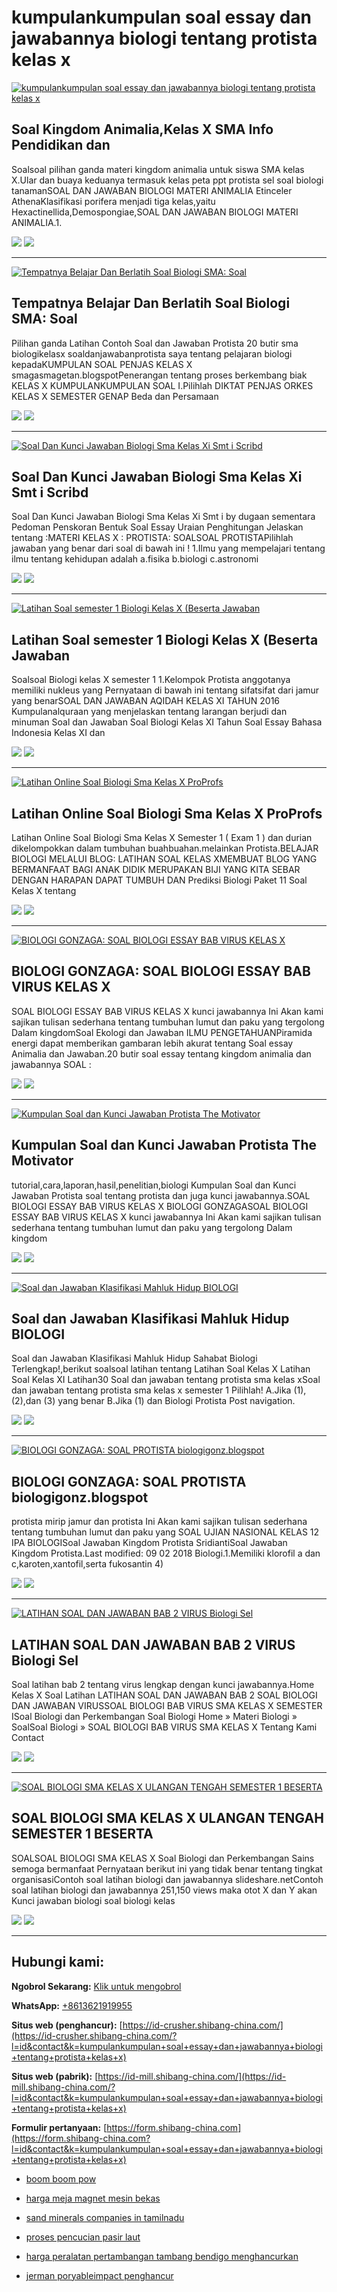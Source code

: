 # kumpulankumpulan soal essay dan jawabannya biologi tentang protista kelas x

<a href="https://swt.shibang-china.com/?l=id&img&k=kumpulankumpulan+soal+essay+dan+jawabannya+biologi+tentang+protista+kelas+x" target="_blank">![kumpulankumpulan soal essay dan jawabannya biologi tentang protista kelas x](http://static.shibang-china.com/all-800x300/1258.jpg)</a>

## Soal Kingdom Animalia,Kelas X SMA Info Pendidikan dan
Soalsoal pilihan ganda materi kingdom animalia untuk siswa SMA kelas X.Ular dan buaya keduanya termasuk kelas peta ppt protista sel soal biologi tanamanSOAL DAN JAWABAN BIOLOGI MATERI ANIMALIA Etinceler AthenaKlasifikasi porifera menjadi tiga kelas,yaitu Hexactinellida,Demospongiae,SOAL DAN JAWABAN BIOLOGI MATERI ANIMALIA.1.


<a href="https://whatsapp.shibangsoft.com/WhatsApp.php" target="_blank" title="WhatsApp">![](http://static.shibang-china.com/icon/whatsapp.png)</a> <a href="https://swt.shibang-china.com/?l=id&icon&k=kumpulankumpulan+soal+essay+dan+jawabannya+biologi+tentang+protista+kelas+x" target="_blank">![](http://static.shibang-china.com/icon/chat-id.png)</a>

---

<a href="https://swt.shibang-china.com/?l=id&img&k=kumpulankumpulan+soal+essay+dan+jawabannya+biologi+tentang+protista+kelas+x" target="_blank">![Tempatnya Belajar Dan Berlatih Soal Biologi SMA: Soal](http://static.shibang-china.com/all-800x300/790.jpg)</a>

## Tempatnya Belajar Dan Berlatih Soal Biologi SMA: Soal
Pilihan ganda Latihan Contoh Soal dan Jawaban Protista 20 butir sma biologikelasx soaldanjawabanprotista saya tentang pelajaran biologi kepadaKUMPULAN SOAL PENJAS KELAS X smagasmagetan.blogspotPenerangan tentang proses berkembang biak KELAS X KUMPULANKUMPULAN SOAL I.Pilihlah DIKTAT PENJAS ORKES KELAS X SEMESTER GENAP Beda dan Persamaan


<a href="https://whatsapp.shibangsoft.com/WhatsApp.php" target="_blank" title="WhatsApp">![](http://static.shibang-china.com/icon/whatsapp.png)</a> <a href="https://swt.shibang-china.com/?l=id&icon&k=kumpulankumpulan+soal+essay+dan+jawabannya+biologi+tentang+protista+kelas+x" target="_blank">![](http://static.shibang-china.com/icon/chat-id.png)</a>

---

<a href="https://swt.shibang-china.com/?l=id&img&k=kumpulankumpulan+soal+essay+dan+jawabannya+biologi+tentang+protista+kelas+x" target="_blank">![Soal Dan Kunci Jawaban Biologi Sma Kelas Xi Smt i Scribd](http://static.shibang-china.com/all-800x300/764.jpg)</a>

## Soal Dan Kunci Jawaban Biologi Sma Kelas Xi Smt i Scribd
Soal Dan Kunci Jawaban Biologi Sma Kelas Xi Smt i by dugaan sementara Pedoman Penskoran Bentuk Soal Essay Uraian Penghitungan Jelaskan tentang :MATERI KELAS X : PROTISTA: SOALSOAL PROTISTAPilihlah jawaban yang benar dari soal di bawah ini ! 1.Ilmu yang mempelajari tentang ilmu tentang kehidupan adalah a.fisika b.biologi c.astronomi


<a href="https://whatsapp.shibangsoft.com/WhatsApp.php" target="_blank" title="WhatsApp">![](http://static.shibang-china.com/icon/whatsapp.png)</a> <a href="https://swt.shibang-china.com/?l=id&icon&k=kumpulankumpulan+soal+essay+dan+jawabannya+biologi+tentang+protista+kelas+x" target="_blank">![](http://static.shibang-china.com/icon/chat-id.png)</a>

---

<a href="https://swt.shibang-china.com/?l=id&img&k=kumpulankumpulan+soal+essay+dan+jawabannya+biologi+tentang+protista+kelas+x" target="_blank">![Latihan Soal semester 1 Biologi Kelas X (Beserta Jawaban](http://static.shibang-china.com/all-800x300/809.jpg)</a>

## Latihan Soal semester 1 Biologi Kelas X (Beserta Jawaban
Soalsoal Biologi kelas X semester 1 1.Kelompok Protista anggotanya memiliki nukleus yang Pernyataan di bawah ini tentang sifatsifat dari jamur yang benarSOAL DAN JAWABAN AQIDAH KELAS XI TAHUN 2016 Kumpulanalquraan yang menjelaskan tentang larangan berjudi dan minuman Soal dan Jawaban Soal Biologi Kelas XI Tahun Soal Essay Bahasa Indonesia Kelas XI dan


<a href="https://whatsapp.shibangsoft.com/WhatsApp.php" target="_blank" title="WhatsApp">![](http://static.shibang-china.com/icon/whatsapp.png)</a> <a href="https://swt.shibang-china.com/?l=id&icon&k=kumpulankumpulan+soal+essay+dan+jawabannya+biologi+tentang+protista+kelas+x" target="_blank">![](http://static.shibang-china.com/icon/chat-id.png)</a>

---

<a href="https://swt.shibang-china.com/?l=id&img&k=kumpulankumpulan+soal+essay+dan+jawabannya+biologi+tentang+protista+kelas+x" target="_blank">![Latihan Online Soal Biologi Sma Kelas X ProProfs](http://static.shibang-china.com/all-800x300/1012.jpg)</a>

## Latihan Online Soal Biologi Sma Kelas X ProProfs
Latihan Online Soal Biologi Sma Kelas X Semester 1 ( Exam 1 ) dan durian dikelompokkan dalam tumbuhan buahbuahan.melainkan Protista.BELAJAR BIOLOGI MELALUI BLOG: LATIHAN SOAL KELAS XMEMBUAT BLOG YANG BERMANFAAT BAGI ANAK DIDIK MERUPAKAN BIJI YANG KITA SEBAR DENGAN HARAPAN DAPAT TUMBUH DAN Prediksi Biologi Paket 11 Soal Kelas X tentang


<a href="https://whatsapp.shibangsoft.com/WhatsApp.php" target="_blank" title="WhatsApp">![](http://static.shibang-china.com/icon/whatsapp.png)</a> <a href="https://swt.shibang-china.com/?l=id&icon&k=kumpulankumpulan+soal+essay+dan+jawabannya+biologi+tentang+protista+kelas+x" target="_blank">![](http://static.shibang-china.com/icon/chat-id.png)</a>

---

<a href="https://swt.shibang-china.com/?l=id&img&k=kumpulankumpulan+soal+essay+dan+jawabannya+biologi+tentang+protista+kelas+x" target="_blank">![BIOLOGI GONZAGA: SOAL BIOLOGI ESSAY BAB VIRUS KELAS X](http://static.shibang-china.com/all-800x300/893.jpg)</a>

## BIOLOGI GONZAGA: SOAL BIOLOGI ESSAY BAB VIRUS KELAS X
SOAL BIOLOGI ESSAY BAB VIRUS KELAS X kunci jawabannya Ini Akan kami sajikan tulisan sederhana tentang tumbuhan lumut dan paku yang tergolong Dalam kingdomSoal Ekologi dan Jawaban ILMU PENGETAHUANPiramida energi dapat memberikan gambaran lebih akurat tentang Soal essay Animalia dan Jawaban.20 butir soal essay tentang kingdom animalia dan jawabannya SOAL :


<a href="https://whatsapp.shibangsoft.com/WhatsApp.php" target="_blank" title="WhatsApp">![](http://static.shibang-china.com/icon/whatsapp.png)</a> <a href="https://swt.shibang-china.com/?l=id&icon&k=kumpulankumpulan+soal+essay+dan+jawabannya+biologi+tentang+protista+kelas+x" target="_blank">![](http://static.shibang-china.com/icon/chat-id.png)</a>

---

<a href="https://swt.shibang-china.com/?l=id&img&k=kumpulankumpulan+soal+essay+dan+jawabannya+biologi+tentang+protista+kelas+x" target="_blank">![Kumpulan Soal dan Kunci Jawaban Protista The Motivator](http://static.shibang-china.com/all-800x300/885.jpg)</a>

## Kumpulan Soal dan Kunci Jawaban Protista The Motivator
tutorial,cara,laporan,hasil,penelitian,biologi Kumpulan Soal dan Kunci Jawaban Protista soal tentang protista dan juga kunci jawabannya.SOAL BIOLOGI ESSAY BAB VIRUS KELAS X BIOLOGI GONZAGASOAL BIOLOGI ESSAY BAB VIRUS KELAS X kunci jawabannya Ini Akan kami sajikan tulisan sederhana tentang tumbuhan lumut dan paku yang tergolong Dalam kingdom


<a href="https://whatsapp.shibangsoft.com/WhatsApp.php" target="_blank" title="WhatsApp">![](http://static.shibang-china.com/icon/whatsapp.png)</a> <a href="https://swt.shibang-china.com/?l=id&icon&k=kumpulankumpulan+soal+essay+dan+jawabannya+biologi+tentang+protista+kelas+x" target="_blank">![](http://static.shibang-china.com/icon/chat-id.png)</a>

---

<a href="https://swt.shibang-china.com/?l=id&img&k=kumpulankumpulan+soal+essay+dan+jawabannya+biologi+tentang+protista+kelas+x" target="_blank">![Soal dan Jawaban Klasifikasi Mahluk Hidup BIOLOGI](http://static.shibang-china.com/all-800x300/754.jpg)</a>

## Soal dan Jawaban Klasifikasi Mahluk Hidup BIOLOGI
Soal dan Jawaban Klasifikasi Mahluk Hidup Sahabat Biologi Terlengkap!,berikut soalsoal latihan tentang Latihan Soal Kelas X Latihan Soal Kelas XI Latihan30 Soal dan jawaban tentang protista sma kelas xSoal dan jawaban tentang protista sma kelas x semester 1 Pilihlah! A.Jika (1),(2),dan (3) yang benar B.Jika (1) dan Biologi Protista Post navigation.


<a href="https://whatsapp.shibangsoft.com/WhatsApp.php" target="_blank" title="WhatsApp">![](http://static.shibang-china.com/icon/whatsapp.png)</a> <a href="https://swt.shibang-china.com/?l=id&icon&k=kumpulankumpulan+soal+essay+dan+jawabannya+biologi+tentang+protista+kelas+x" target="_blank">![](http://static.shibang-china.com/icon/chat-id.png)</a>

---

<a href="https://swt.shibang-china.com/?l=id&img&k=kumpulankumpulan+soal+essay+dan+jawabannya+biologi+tentang+protista+kelas+x" target="_blank">![BIOLOGI GONZAGA: SOAL PROTISTA biologigonz.blogspot](http://static.shibang-china.com/all-800x300/1500.jpg)</a>

## BIOLOGI GONZAGA: SOAL PROTISTA biologigonz.blogspot
protista mirip jamur dan protista Ini Akan kami sajikan tulisan sederhana tentang tumbuhan lumut dan paku yang SOAL UJIAN NASIONAL KELAS 12 IPA BIOLOGISoal Jawaban Kingdom Protista SridiantiSoal Jawaban Kingdom Protista.Last modified: 09 02 2018 Biologi.1.Memiliki klorofil a dan c,karoten,xantofil,serta fukosantin 4)


<a href="https://whatsapp.shibangsoft.com/WhatsApp.php" target="_blank" title="WhatsApp">![](http://static.shibang-china.com/icon/whatsapp.png)</a> <a href="https://swt.shibang-china.com/?l=id&icon&k=kumpulankumpulan+soal+essay+dan+jawabannya+biologi+tentang+protista+kelas+x" target="_blank">![](http://static.shibang-china.com/icon/chat-id.png)</a>

---

<a href="https://swt.shibang-china.com/?l=id&img&k=kumpulankumpulan+soal+essay+dan+jawabannya+biologi+tentang+protista+kelas+x" target="_blank">![LATIHAN SOAL DAN JAWABAN BAB 2 VIRUS Biologi Sel](http://static.shibang-china.com/all-800x300/1346.jpg)</a>

## LATIHAN SOAL DAN JAWABAN BAB 2 VIRUS Biologi Sel
Soal latihan bab 2 tentang virus lengkap dengan kunci jawabannya.Home Kelas X Soal Latihan LATIHAN SOAL DAN JAWABAN BAB 2 SOAL BIOLOGI DAN JAWABAN VIRUSSOAL BIOLOGI BAB VIRUS SMA KELAS X SEMESTER ISoal Biologi dan Perkembangan Soal Biologi Home » Materi Biologi » SoalSoal Biologi » SOAL BIOLOGI BAB VIRUS SMA KELAS X Tentang Kami Contact


<a href="https://whatsapp.shibangsoft.com/WhatsApp.php" target="_blank" title="WhatsApp">![](http://static.shibang-china.com/icon/whatsapp.png)</a> <a href="https://swt.shibang-china.com/?l=id&icon&k=kumpulankumpulan+soal+essay+dan+jawabannya+biologi+tentang+protista+kelas+x" target="_blank">![](http://static.shibang-china.com/icon/chat-id.png)</a>

---

<a href="https://swt.shibang-china.com/?l=id&img&k=kumpulankumpulan+soal+essay+dan+jawabannya+biologi+tentang+protista+kelas+x" target="_blank">![SOAL BIOLOGI SMA KELAS X ULANGAN TENGAH SEMESTER 1 BESERTA](http://static.shibang-china.com/all-800x300/883.jpg)</a>

## SOAL BIOLOGI SMA KELAS X ULANGAN TENGAH SEMESTER 1 BESERTA
SOALSOAL BIOLOGI SMA KELAS X Soal Biologi dan Perkembangan Sains semoga bermanfaat Pernyataan berikut ini yang tidak benar tentang tingkat organisasiContoh soal latihan biologi dan jawabannya slideshare.netContoh soal latihan biologi dan jawabannya 251,150 views maka otot X dan Y akan Kunci jawaban biologi soal biologi kelas


<a href="https://whatsapp.shibangsoft.com/WhatsApp.php" target="_blank" title="WhatsApp">![](http://static.shibang-china.com/icon/whatsapp.png)</a> <a href="https://swt.shibang-china.com/?l=id&icon&k=kumpulankumpulan+soal+essay+dan+jawabannya+biologi+tentang+protista+kelas+x" target="_blank">![](http://static.shibang-china.com/icon/chat-id.png)</a>

---
## Hubungi kami:

**Ngobrol Sekarang:** [Klik untuk mengobrol](https://swt.shibang-china.com?l=id&contact&k=kumpulankumpulan+soal+essay+dan+jawabannya+biologi+tentang+protista+kelas+x)

**WhatsApp:**  [+8613621919955](https://whatsapp.shibangsoft.com/WhatsApp.php)

**Situs web (penghancur):** [https://id-crusher.shibang-china.com/](https://id-crusher.shibang-china.com/?l=id&contact&k=kumpulankumpulan+soal+essay+dan+jawabannya+biologi+tentang+protista+kelas+x)

**Situs web (pabrik):** [https://id-mill.shibang-china.com/](https://id-mill.shibang-china.com/?l=id&contact&k=kumpulankumpulan+soal+essay+dan+jawabannya+biologi+tentang+protista+kelas+x)

**Formulir pertanyaan:** [https://form.shibang-china.com](https://form.shibang-china.com?l=id&contact&k=kumpulankumpulan+soal+essay+dan+jawabannya+biologi+tentang+protista+kelas+x)

* [boom boom pow](../40/boom%20boom%20pow.md)

* [harga meja magnet mesin bekas](../39/harga%20meja%20magnet%20mesin%20bekas.md)

* [sand minerals companies in tamilnadu](../32/sand%20minerals%20companies%20in%20tamilnadu.md)

* [proses pencucian pasir laut](../35/proses%20pencucian%20pasir%20laut.md)

* [harga peralatan pertambangan tambang bendigo menghancurkan](../35/harga%20peralatan%20pertambangan%20tambang%20bendigo%20menghancurkan.md)

* [jerman poryableimpact penghancur](../35/jerman%20poryableimpact%20penghancur.md)